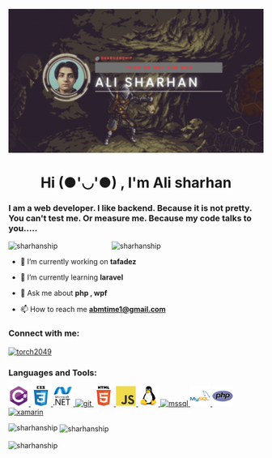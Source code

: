 ![logo](https://github.com/sharhanship/sharhanship/blob/main/sharhan-shipfinal.gif)
<h1 align="center">Hi (●'◡'●) , I'm Ali sharhan</h1>
<h3 align="left">I am a web developer. I like backend. Because it is not pretty. You can't test me. Or measure me. Because my code talks to you.....</h3>
<img align="right" alt="sharhanship" width="300" src="https://gifdb.com/images/high/coding-function-repeat-eat-sleep-7zxwkklr847mhchm.webp">
<p align="left"> <img src="https://komarev.com/ghpvc/?username=sharhanship&label=Profile%20views&color=0e75b6&style=flat" alt="sharhanship" /> </p>

- 🔭 I’m currently working on **tafadez**

- 🌱 I’m currently learning **laravel**

- 💬 Ask me about **php , wpf**

- 📫 How to reach me **abmtime1@gmail.com**

<h3 align="left">Connect with me:</h3>
<p align="left">
<a href="https://instagram.com/torch2049" target="blank"><img align="center" src="https://raw.githubusercontent.com/rahuldkjain/github-profile-readme-generator/master/src/images/icons/Social/instagram.svg" alt="torch2049" height="30" width="40" /></a>
</p>

<h3 align="left">Languages and Tools:</h3>
<p align="left"> <a href="https://www.w3schools.com/cs/" target="_blank" rel="noreferrer"> <img src="https://raw.githubusercontent.com/devicons/devicon/master/icons/csharp/csharp-original.svg" alt="csharp" width="40" height="40"/> </a> <a href="https://www.w3schools.com/css/" target="_blank" rel="noreferrer"> <img src="https://raw.githubusercontent.com/devicons/devicon/master/icons/css3/css3-original-wordmark.svg" alt="css3" width="40" height="40"/> </a> <a href="https://dotnet.microsoft.com/" target="_blank" rel="noreferrer"> <img src="https://raw.githubusercontent.com/devicons/devicon/master/icons/dot-net/dot-net-original-wordmark.svg" alt="dotnet" width="40" height="40"/> </a> <a href="https://git-scm.com/" target="_blank" rel="noreferrer"> <img src="https://www.vectorlogo.zone/logos/git-scm/git-scm-icon.svg" alt="git" width="40" height="40"/> </a> <a href="https://www.w3.org/html/" target="_blank" rel="noreferrer"> <img src="https://raw.githubusercontent.com/devicons/devicon/master/icons/html5/html5-original-wordmark.svg" alt="html5" width="40" height="40"/> </a> <a href="https://developer.mozilla.org/en-US/docs/Web/JavaScript" target="_blank" rel="noreferrer"> <img src="https://raw.githubusercontent.com/devicons/devicon/master/icons/javascript/javascript-original.svg" alt="javascript" width="40" height="40"/> </a> <a href="https://www.linux.org/" target="_blank" rel="noreferrer"> <img src="https://raw.githubusercontent.com/devicons/devicon/master/icons/linux/linux-original.svg" alt="linux" width="40" height="40"/> </a> <a href="https://www.microsoft.com/en-us/sql-server" target="_blank" rel="noreferrer"> <img src="https://www.svgrepo.com/show/303229/microsoft-sql-server-logo.svg" alt="mssql" width="40" height="40"/> </a> <a href="https://www.mysql.com/" target="_blank" rel="noreferrer"> <img src="https://raw.githubusercontent.com/devicons/devicon/master/icons/mysql/mysql-original-wordmark.svg" alt="mysql" width="40" height="40"/> </a> <a href="https://www.php.net" target="_blank" rel="noreferrer"> <img src="https://raw.githubusercontent.com/devicons/devicon/master/icons/php/php-original.svg" alt="php" width="40" height="40"/> </a> <a href="https://dotnet.microsoft.com/apps/xamarin" target="_blank" rel="noreferrer"> <img src="https://raw.githubusercontent.com/detain/svg-logos/780f25886640cef088af994181646db2f6b1a3f8/svg/xamarin.svg" alt="xamarin" width="40" height="40"/> </a> </p>

<p><img align="left" src="https://github-readme-stats.vercel.app/api/top-langs?username=sharhanship&show_icons=true&locale=en&layout=compact" alt="sharhanship" /></p>

<p>&nbsp;<img align="center" src="https://github-readme-stats.vercel.app/api?username=sharhanship&show_icons=true&locale=en" alt="sharhanship" /></p>

<p><img align="center" src="https://github-readme-streak-stats.herokuapp.com/?user=sharhanship&" alt="sharhanship" /></p>

